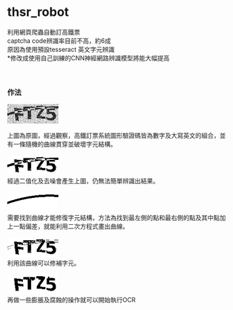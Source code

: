 # thsr_robot
利用網頁爬蟲自動訂高鐵票</br>
captcha code辨識率目前不高，約6成</br>
原因為使用預設tesseract 英文字元辨識</br>
*修改成使用自己訓練的CNN神經網路辨識模型將能大幅提高</br>
</br>
</br>
<h3>作法</h3>

![image](https://github.com/yizZhang0421/thsr_robot/raw/master/readme_image/origin.jpg)

上圖為原圖，經過觀察，高鐵訂票系統圖形驗證碼皆為數字及大寫英文的組合，並有一條隨機的曲線貫穿並破壞字元結構。</br>
</br>
![image](https://github.com/yizZhang0421/thsr_robot/raw/master/readme_image/denoise.jpg)</br>
經過二值化及去噪會產生上圖，仍無法簡單辨識出結果。</br>
</br>
![image](https://github.com/yizZhang0421/thsr_robot/raw/master/readme_image/line.jpg)</br>
需要找到曲線才能修復字元結構，方法為找到最左側的點和最右側的點及其中點加上一點偏差，就能利用二次方程式畫出曲線。</br>
</br>
![image](https://github.com/yizZhang0421/thsr_robot/raw/master/readme_image/fix.jpg)</br>
利用該曲線可以修補字元。</br>
</br>
![image](https://github.com/yizZhang0421/thsr_robot/raw/master/readme_image/finish.jpg)</br>
再做一些膨脹及腐蝕的操作就可以開始執行OCR</br>
</br>




